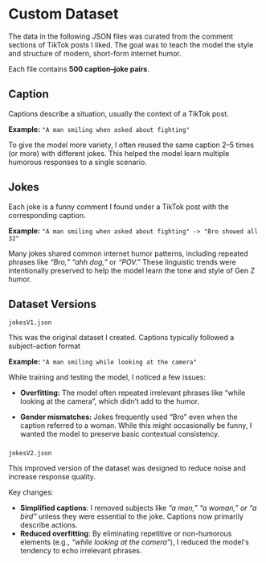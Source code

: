 # Custom Dataset
The data in the following JSON files was curated from the comment sections of TikTok posts I liked. The goal was to teach the model the style and structure of modern, short-form internet humor.

Each file contains **500 caption–joke pairs**.

## Caption
Captions describe a situation, usually the context of a TikTok post.

**Example:** `"A man smiling when asked about fighting"`

To give the model more variety, I often reused the same caption 2–5 times (or more) with different jokes. This helped the model learn multiple humorous responses to a single scenario.

## Jokes

Each joke is a funny comment I found under a TikTok post with the corresponding caption.

**Example:** `"A man smiling when asked about fighting" -> "Bro showed all 32"`

Many jokes shared common internet humor patterns, including repeated phrases like *“Bro,” “ahh dog,”* or *“POV.”* These linguistic trends were intentionally preserved to help the model learn the tone and style of Gen Z humor.

## Dataset Versions
`jokesV1.json`

This was the original dataset I created. Captions typically followed a subject–action format 

**Example:** `"A man smiling while looking at the camera"`

While training and testing the model, I noticed a few issues:

- **Overfitting:** The model often repeated irrelevant phrases like “while looking at the camera”, which didn’t add to the humor.

- **Gender mismatches:** Jokes frequently used “Bro” even when the caption referred to a woman. While this might occasionally be funny, I wanted the model to preserve basic contextual consistency.


###

`jokesV2.json`

This improved version of the dataset was designed to reduce noise and increase response quality.

Key changes:
- **Simplified captions**: I removed subjects like *“a man,” “a woman,” or “a bird”* unless they were essential to the joke. Captions now primarily describe actions.
- **Reduced overfitting**: By eliminating repetitive or non-humorous elements (e.g., *“while looking at the camera”*), I reduced the model's tendency to echo irrelevant phrases.